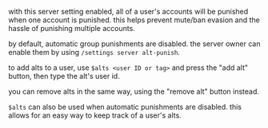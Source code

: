 <script>
  import DocsTemplate from "$lib/components/docs/DocsTemplate.svelte"
  import DocsHeader from '$lib/components/docs/DocsHeader.svelte';
</script>

<DocsTemplate title='automatic alt punishments' />

with this server setting enabled, all of a user's accounts will be punished when one account is punished. this helps prevent mute/ban evasion and the hassle of punishing multiple accounts.

<DocsHeader header='h2' text="configuration" />

by default, automatic group punishments are disabled. the server owner can enable them by using `/settings server alt-punish`.

to add alts to a user, use `$alts <user ID or tag>` and press the "add alt" button, then type the alt's user id.

you can remove alts in the same way, using the "remove alt" button instead.

<DocsHeader header='h2' text="alt list" />

`$alts` can also be used when automatic punishments are disabled. this allows for an easy way to keep track of a user's alts.
